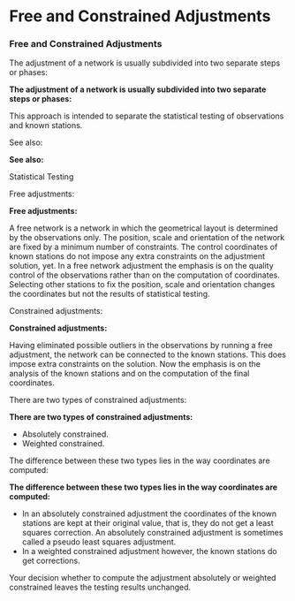 # Free and Constrained Adjustments

### Free and Constrained Adjustments

The adjustment of a network is usually subdivided into two separate steps or phases:

**The adjustment of a network is usually subdivided into two separate steps or phases:**

This approach is intended to separate the statistical testing of observations and known stations.

See also:

**See also:**

Statistical Testing

Free adjustments:

**Free adjustments:**

A free network is a network in which the geometrical layout is determined by the observations only. The position, scale and orientation of the network are fixed by a minimum number of constraints. The control coordinates of known stations do not impose any extra constraints on the adjustment solution, yet. In a free network adjustment the emphasis is on the quality control of the observations rather than on the computation of coordinates. Selecting other stations to fix the position, scale and orientation changes the coordinates but not the results of statistical testing.

Constrained adjustments:

**Constrained adjustments:**

Having eliminated possible outliers in the observations by running a free adjustment, the network can be connected to the known stations. This does impose extra constraints on the solution. Now the emphasis is on the analysis of the known stations and on the computation of the final coordinates.

There are two types of constrained adjustments:

**There are two types of constrained adjustments:**

- Absolutely constrained.
- Weighted constrained.

The difference between these two types lies in the way coordinates are computed:

**The difference between these two types lies in the way coordinates are computed:**

- In an absolutely constrained adjustment the coordinates of the known stations are kept at their original value, that is, they do not get a least squares correction. An absolutely constrained adjustment is sometimes called a pseudo least squares adjustment.
- In a weighted constrained adjustment however, the known stations do get corrections.

Your decision whether to compute the adjustment absolutely or weighted constrained leaves the testing results unchanged.

